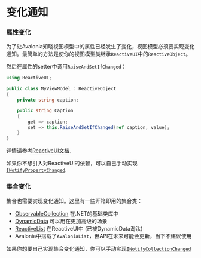 # 变化通知

### 属性变化 <a id="property-changes"></a>

为了让Avalonia知晓视图模型中的属性已经发生了变化，视图模型必须要实现变化通知。最简单的方法是使你的视图模型类继承`ReactiveUI`中的`ReactiveObject`。

然后在属性的setter中调用`RaiseAndSetIfChanged`：

```csharp
using ReactiveUI;

public class MyViewModel : ReactiveObject
{
    private string caption;

    public string Caption
    {
        get => caption;
        set => this.RaiseAndSetIfChanged(ref caption, value);
    }
}
```

详情请参考[ReactiveUI文档](https://reactiveui.net/docs/handbook/view-models/).

如果你不想引入对ReactiveUI的依赖，可以自己手动实现[`INotifyPropertyChanged`](https://docs.microsoft.com/en-us/dotnet/api/system.componentmodel.inotifypropertychanged).

### 集合变化 <a id="collection-changes"></a>

集合也需要实现变化通知。这里有一些开箱即用的集合类：

* [ObservableCollection](https://docs.microsoft.com/en-us/dotnet/api/system.collections.objectmodel.observablecollection-1) 在.NET的基础类库中
* [DynamicData](https://github.com/reactiveui/DynamicData) 可以用在更加高级的场景
* [ReactiveList](https://reactiveui.net/docs/handbook/obsolete/collections/reactive-list) 在ReactiveUI中 \(已被DynamicData淘汰\)
* Avalonia中搭载了`AvaloniaList`，但API在未来可能会更新，当下不建议使用

如果你想要自己实现集合变化通知，你可以手动实现[`INotifyCollectionChanged`](https://docs.microsoft.com/en-us/dotnet/api/system.collections.specialized.inotifycollectionchanged)
